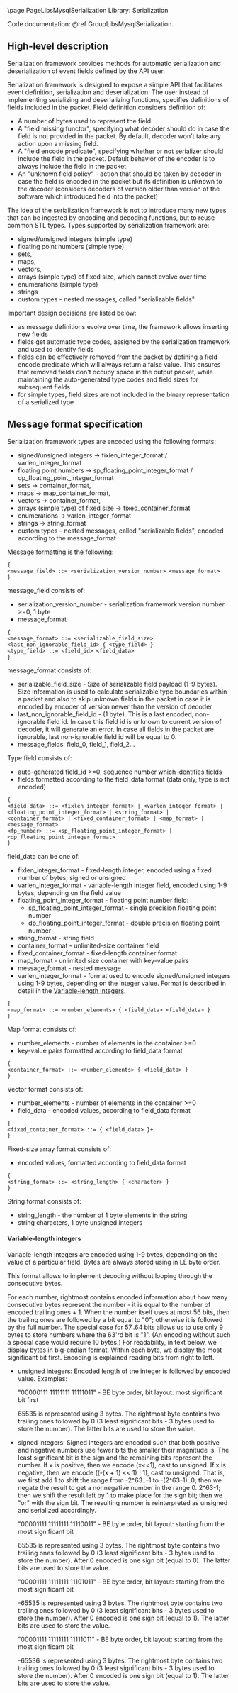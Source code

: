 \page PageLibsMysqlSerialization Library: Serialization

<!---
Copyright (c) 2023, 2024, Oracle and/or its affiliates.
//
This program is free software; you can redistribute it and/or modify
it under the terms of the GNU General Public License, version 2.0,
as published by the Free Software Foundation.
//
This program is designed to work with certain software (including
but not limited to OpenSSL) that is licensed under separate terms, as
designated in a particular file or component or in included license
documentation. The authors of MySQL hereby grant you an additional
permission to link the program and your derivative works with the
separately licensed software that they have either included with
the program or referenced in the documentation.
//
This program is distributed in the hope that it will be useful, but
WITHOUT ANY WARRANTY; without even the implied warranty of
MERCHANTABILITY or FITNESS FOR A PARTICULAR PURPOSE. See
the GNU General Public License, version 2.0, for more details.
//
You should have received a copy of the GNU General Public License
along with this program; if not, write to the Free Software Foundation, Inc.,
51 Franklin St, Fifth Floor, Boston, MA 02110-1301 USA
-->


<!--
MySQL Library: Serialization
============================
-->

Code documentation: @ref GroupLibsMysqlSerialization.

## High-level description

Serialization framework provides methods for automatic
serialization and deserialization of event fields defined by the API user.

Serialization framework is designed to expose a simple API
that facilitates event definition, serialization and
deserialization. The user instead of implementing serializing and deserializing
functions, specifies definitions of fields included in the packet.
Field definition considers definition of:
- A number of bytes used to represent the field
- A "field missing functor", specifying what decoder should do in case the
  field is not provided in the packet. By default, decoder won't take any
  action upon a missing field.
- A "field encode predicate", specifying whether or not serializer should
  include the field in the packet. Default behavior of the encoder is to
  always include the field in the packet.
- An "unknown field policy" - action that should be taken by decoder in case
  the field is encoded in the packet but its definition is unknown to the
  decoder (considers decoders of version older than version of the software
  which introduced field into the packet)

The idea of the serialization framework is not to introduce many new
types that can be ingested by encoding and decoding functions, but
to reuse common STL types. Types supported by serialization framework
are:
  - signed/unsigned integers (simple type)
  - floating point numbers (simple type)
  - sets,
  - maps,
  - vectors,
  - arrays (simple type) of fixed size, which cannot evolve over time
  - enumerations (simple type)
  - strings
  - custom types - nested messages, called "serializable fields"

Important design decisions are listed below:
- as message definitions evolve over time, the framework allows inserting new
  fields
- fields get automatic type codes, assigned by the serialization framework and
  used to identify fields
- fields can be effectively removed from the packet by defining a field
  encode predicate which will always return a false value. This ensures
  that removed fields don't occupy space in the output packet, while
  maintaining the auto-generated type codes and field sizes for subsequent
  fields
- for simple types, field sizes are not
  included in the binary representation of a serialized type

## Message format specification

Serialization framework types are encoded using the following
formats:
  - signed/unsigned integers -> fixlen_integer_format / varlen_integer_format
  - floating point numbers -> sp_floating_point_integer_format / dp_floating_point_integer_format
  - sets -> container_format,
  - maps -> map_container_format,
  - vectors -> container_format,
  - arrays (simple type) of fixed size -> fixed_container_format
  - enumerations -> varlen_integer_format
  - strings -> string_format
  - custom types - nested messages, called "serializable fields", encoded
    according to the message_format


Message formatting is the following:

```
{
<message_field> ::= <serialization_version_number> <message_format>
}
```

message_field consists of:
- serialization_version_number - serialization framework version number >=0,
  1 byte
- message_format

```
{
<message_format> ::= <serializable_field_size> <last_non_ignorable_field_id> { <type_field> }
<type_field> ::= <field_id> <field_data>
}
```

message_format consists of:
- serializable_field_size - Size of serializable field payload (1-9 bytes).
  Size information is used to calculate serializable type boundaries within
  a packet and also to skip unknown fields in the packet in case it is
  encoded by encoder of version newer than the version of decoder
- last_non_ignorable_field_id - (1 byte). This is a last encoded, non-ignorable
  field id. In case this field id is unknown to current version of decoder,
  it will generate an error. In case all fields in the packet are ignorable,
  last non-ignorable field id will be equal to 0.
- message_fields: field_0, field_1, field_2...

Type field consists of:
- auto-generated field_id >=0, sequence number which identifies fields
- fields formatted according to the field_data format (data only, type is not
  encoded)

```
{
<field_data> ::= <fixlen_integer_format> | <varlen_integer_format> | <floating_point_integer_format> | <string_format> |  <container_format> | <fixed_container_format> | <map_format> | <message_format>
<fp_number> ::= <sp_floating_point_integer_format> | <dp_floating_point_integer_format>
}
```

field_data can be one of:

- fixlen_integer_format - fixed-length integer, encoded using a fixed number of
  bytes, signed or unsigned
- varlen_integer_format - variable-length integer field, encoded using 1-9 bytes,
  depending on the field value
- floating_point_integer_format - floating point number field:
  - sp_floating_point_integer_format - single precision floating point number
  - dp_floating_point_integer_format - double precision floating point number
- string_format - string field
- container_format - unlimited-size container field
- fixed_container_format - fixed-length container format
- map_format - unlimited size container with key-value pairs
- message_format - nested message
- varlen_integer_format - format used to encode signed/unsigned integers using
  1-9 bytes, depending on the integer value. Format is described in detail
  in the [Variable-length integers](#variable-length-integers).

```
{
<map_format> ::= <number_elements> { <field_data> <field_data> }
}
```

Map format consists of:
- number_elements - number of elements in the container >=0
- key-value pairs formatted according to field_data format

```
{
<container_format> ::= <number_elements> { <field_data> }
}
```

Vector format consists of:
- number_elements - number of elements in the container >=0
- field_data - encoded values, according to field_data format

```
{
<fixed_container_format> ::= { <field_data> }+
}
```

Fixed-size array format consists of:
- encoded values, formatted according to field_data format

```
{
<string_format> ::= <string_length> { <character> }
}
```

String format consists of:
- string_length - the number of 1 byte elements in the string
- string characters, 1 byte unsigned integers

#### Variable-length integers

Variable-length integers are encoded using 1-9 bytes, depending on the
value of a particular field. Bytes are always stored using in LE byte order.

This format allows to implement decoding without looping through the
consecutive bytes.

For each number, rightmost contains encoded information about how many
consecutive bytes represent the number - it is equal to the number of
encoded trailing ones + 1.
When the number itself uses at most 56 bits, then the trailing ones are
followed by a bit equal to "0"; otherwise it is followed by the full number.
The special case for 57..64 bits allows us to use only 9 bytes to store numbers
where the 63'rd bit is "1". (An encoding without such a special case would
require 10 bytes.)
For readability, in text below, we display bytes in big-endian format.
Within each byte, we display the most significant bit first. Encoding
is explained reading bits from right to left.

- unsigned integers:
  Encoded length of the integer is followed by encoded value. Examples:

  "00000111 11111111 11111011" - BE byte order, bit layout:
    most significant bit first

    65535 is represented using 3 bytes. The rightmost byte contains two
    trailing ones followed by 0 (3 least significant bits - 3 bytes used to
    store the number). The latter bits are used to store the value.

- signed integers:
  Signed integers are encoded such that both positive and negative numbers
  use fewer bits the smaller their magnitude is. The least significant bit
  is the sign and the remaining bits represent the number. If x is positive,
  then we encode (x<<1), cast to unsigned. If x is negative, then we encode
  ((-(x + 1) << 1) | 1), cast to unsigned. That is, we first add 1 to shift
  the range from -2^63..-1 to -(2^63-1)..0; then we negate the result to get
  a nonnegative number in the range 0..2^63-1; then we shift the result left
  by 1 to make place for the sign bit; then we "or" with the sign bit.
  The resulting number is reinterpreted as unsigned and serialized accordingly.

  "00001111 11111111 11110011" - BE byte order, bit layout:
    starting from the most significant bit

    65535 is represented using 3 bytes. The rightmost byte contains two
    trailing ones followed by 0 (3 least significant bits - 3 bytes used to
    store the number). After 0 encoded is one sign bit
    (equal to 0). The latter bits are used to store the value.

  "00001111 11111111 11101011" - BE byte order, bit layout:
    starting from the most significant bit

    -65535 is represented using 3 bytes. The rightmost byte contains two
    trailing ones followed by 0 (3 least significant bits - 3 bytes used to
    store the number). After 0 encoded is one sign bit
    (equal to 1). The latter bits are used to store the value.

  "00001111 11111111 11111011" - BE byte order, bit layout:
    starting from the most significant bit

    -65536 is represented using 3 bytes. The rightmost byte contains two
    trailing ones followed by 0 (3 least significant bits - 3 bytes used
    to store the number). After 0 encoded is one sign bit
    (equal to 1). The latter bits are used to store the value.
